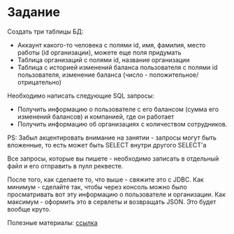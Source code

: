 # Задание
Создать три таблицы БД: 
- Аккаунт какого-то человека с полями id, имя, фамилия, место работы (id организации), можете еще поля придумать
- Таблица организаций с полями id, название организации
- Таблица с историей изменений баланса пользователя с полями id пользователя, изменение баланса (число - положительное/отрицательно) 

Необходимо написать следующие SQL запросы:
- Получить информацию о пользователе с его балансом (сумма его изменений балансов) и компанией, где он работает 
- Получить информацию об организациях с количеством сотрудников. 

PS: Забыл акцентировать внимание на занятии - запросы могут быть вложенные, то есть может быть SELECT внутри другого SELECT'a 

Все запросы, которые вы пишете - необходимо записать в отдельный файл и его отправить в пулл реквесте. 

После того, как сделаете то, что выше - свяжите это с JDBC. Как минимум - сделайте так, чтобы через консоль можно было просматривать вот эту информацию о пользователе и организации. Как 
максимум - оформить это в сервлеты и возвращать JSON. Это будет вообще круто.

Полезные материалы: [ссылка](MATERIALS.md)
